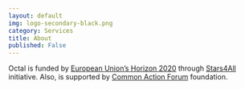 ```yaml
---
layout: default
img: logo-secondary-black.png
category: Services
title: About
published: False
---
```

Octal is funded by [European Union’s Horizon 2020](http://cordis.europa.eu/project/rcn/199856_en.html) through [Stars4All](http://stars4all.eu/) initiative. Also, is supported by [Common Action Forum](http://commonactionforum.net/) foundation.
